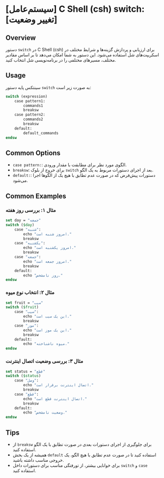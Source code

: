 # [سیستم‌عامل] C Shell (csh) switch: [تغییر وضعیت]

## Overview
دستور `switch` در C Shell (csh) برای ارزیابی و پردازش گزینه‌ها و شرایط مختلف در اسکریپت‌های شل استفاده می‌شود. این دستور به شما امکان می‌دهد تا بر اساس مقادیر مختلف، مسیرهای مختلفی را در برنامه‌نویسی شل انتخاب کنید.

## Usage
سینتکس پایه دستور `switch` به صورت زیر است:

```csh
switch (expression)
    case pattern1:
        commands1
        breaksw
    case pattern2:
        commands2
        breaksw
    default:
        default_commands
endsw
```

## Common Options
- `case pattern:`: الگوی مورد نظر برای مطابقت با مقدار ورودی.
- `breaksw`: برای خروج از بلوک `switch` بعد از اجرای دستورات مربوط به یک الگو.
- `default:`: دستورات پیش‌فرض که در صورت عدم تطابق با هیچ یک از الگوها اجرا می‌شود.

## Common Examples
### مثال ۱: بررسی روز هفته
```csh
set day = "جمعه"
switch ($day)
    case "شنبه":
        echo "امروز شنبه است."
        breaksw
    case "یکشنبه":
        echo "امروز یکشنبه است."
        breaksw
    case "جمعه":
        echo "امروز جمعه است."
        breaksw
    default:
        echo "روز نامشخص."
endsw
```

### مثال ۲: انتخاب نوع میوه
```csh
set fruit = "سیب"
switch ($fruit)
    case "سیب":
        echo "این یک سیب است."
        breaksw
    case "موز":
        echo "این یک موز است."
        breaksw
    default:
        echo "میوه ناشناخته."
endsw
```

### مثال ۳: بررسی وضعیت اتصال اینترنت
```csh
set status = "قطع"
switch ($status)
    case "وصل":
        echo "اتصال اینترنت برقرار است."
        breaksw
    case "قطع":
        echo "اتصال اینترنت قطع است."
        breaksw
    default:
        echo "وضعیت نامشخص."
endsw
```

## Tips
- از `breaksw` برای جلوگیری از اجرای دستورات بعدی در صورت تطابق با یک الگو استفاده کنید.
- همیشه از یک بخش `default` استفاده کنید تا در صورت عدم تطابق با هیچ الگو، یک خروجی مناسب داشته باشید.
- برای خوانایی بیشتر، از تورفتگی مناسب برای دستورات داخل `switch` و `case` استفاده کنید.